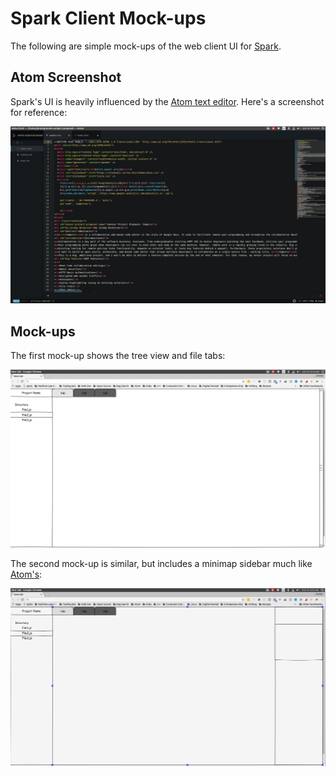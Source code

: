 # Spark Client Mock-ups
The following are simple mock-ups of the web client UI for [Spark](./index).

## Atom Screenshot
Spark's UI is heavily influenced by the [Atom text editor](https://atom.io). Here's a screenshot for reference:

![Atom text editor screenshot](assets/images/atom.png)

## Mock-ups
The first mock-up shows the tree view and file tabs:

![Mock-up showing tree view and file tabs](assets/images/mockup.png)

The second mock-up is similar, but includes a minimap sidebar much like [Atom's](https://atom.io/packages/minimap):

![Mock-up with minimap](assets/images/mockup-minimap.png)
